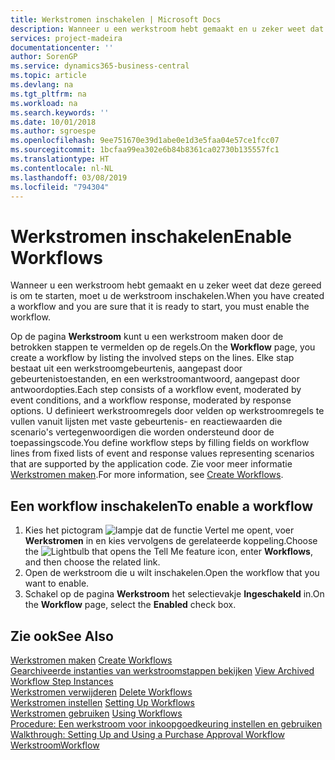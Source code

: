```yaml
---
title: Werkstromen inschakelen | Microsoft Docs
description: Wanneer u een werkstroom hebt gemaakt en u zeker weet dat deze gereed is om te starten, moet u de werkstroom inschakelen.
services: project-madeira
documentationcenter: ''
author: SorenGP
ms.service: dynamics365-business-central
ms.topic: article
ms.devlang: na
ms.tgt_pltfrm: na
ms.workload: na
ms.search.keywords: ''
ms.date: 10/01/2018
ms.author: sgroespe
ms.openlocfilehash: 9ee751670e39d1abe0e1d3e5faa04e57ce1fcc07
ms.sourcegitcommit: 1bcfaa99ea302e6b84b8361ca02730b135557fc1
ms.translationtype: HT
ms.contentlocale: nl-NL
ms.lasthandoff: 03/08/2019
ms.locfileid: "794304"
---
```

# <a name="enable-workflows"></a><span data-ttu-id="a477e-103">Werkstromen inschakelen</span><span class="sxs-lookup"><span data-stu-id="a477e-103">Enable Workflows</span></span>
<span data-ttu-id="a477e-104">Wanneer u een werkstroom hebt gemaakt en u zeker weet dat deze gereed is om te starten, moet u de werkstroom inschakelen.</span><span class="sxs-lookup"><span data-stu-id="a477e-104">When you have created a workflow and you are sure that it is ready to start, you must enable the workflow.</span></span>  

 <span data-ttu-id="a477e-105">Op de pagina **Werkstroom** kunt u een werkstroom maken door de betrokken stappen te vermelden op de regels.</span><span class="sxs-lookup"><span data-stu-id="a477e-105">On the **Workflow** page, you create a workflow by listing the involved steps on the lines.</span></span> <span data-ttu-id="a477e-106">Elke stap bestaat uit een werkstroomgebeurtenis, aangepast door gebeurtenistoestanden, en een werkstroomantwoord, aangepast door antwoordopties.</span><span class="sxs-lookup"><span data-stu-id="a477e-106">Each step consists of a workflow event, moderated by event conditions, and a workflow response, moderated by response options.</span></span> <span data-ttu-id="a477e-107">U definieert werkstroomregels door velden op werkstroomregels te vullen vanuit lijsten met vaste gebeurtenis- en reactiewaarden die scenario's vertegenwoordigen die worden ondersteund door de toepassingscode.</span><span class="sxs-lookup"><span data-stu-id="a477e-107">You define workflow steps by filling fields on workflow lines from fixed lists of event and response values representing scenarios that are supported by the application code.</span></span> <span data-ttu-id="a477e-108">Zie voor meer informatie [Werkstromen maken](across-how-to-create-workflows.md).</span><span class="sxs-lookup"><span data-stu-id="a477e-108">For more information, see [Create Workflows](across-how-to-create-workflows.md).</span></span>  

## <a name="to-enable-a-workflow"></a><span data-ttu-id="a477e-109">Een workflow inschakelen</span><span class="sxs-lookup"><span data-stu-id="a477e-109">To enable a workflow</span></span>  
1.  <span data-ttu-id="a477e-110">Kies het pictogram ![lampje dat de functie Vertel me opent](media/ui-search/search_small.png "Vertel me wat u wilt doen"), voer **Werkstromen** in en kies vervolgens de gerelateerde koppeling.</span><span class="sxs-lookup"><span data-stu-id="a477e-110">Choose the ![Lightbulb that opens the Tell Me feature](media/ui-search/search_small.png "Tell me what you want to do") icon, enter **Workflows**, and then choose the related link.</span></span>  
2.  <span data-ttu-id="a477e-111">Open de werkstroom die u wilt inschakelen.</span><span class="sxs-lookup"><span data-stu-id="a477e-111">Open the workflow that you want to enable.</span></span>  
3.  <span data-ttu-id="a477e-112">Schakel op de pagina **Werkstroom** het selectievakje **Ingeschakeld** in.</span><span class="sxs-lookup"><span data-stu-id="a477e-112">On the **Workflow** page, select the **Enabled** check box.</span></span>  

## <a name="see-also"></a><span data-ttu-id="a477e-113">Zie ook</span><span class="sxs-lookup"><span data-stu-id="a477e-113">See Also</span></span>  
 <span data-ttu-id="a477e-114">[Werkstromen maken](across-how-to-create-workflows.md) </span><span class="sxs-lookup"><span data-stu-id="a477e-114">[Create Workflows](across-how-to-create-workflows.md) </span></span>  
 <span data-ttu-id="a477e-115">[Gearchiveerde instanties van werkstroomstappen bekijken](across-how-to-view-archived-workflow-step-instances.md) </span><span class="sxs-lookup"><span data-stu-id="a477e-115">[View Archived Workflow Step Instances](across-how-to-view-archived-workflow-step-instances.md) </span></span>  
 <span data-ttu-id="a477e-116">[Werkstromen verwijderen](across-how-to-delete-workflows.md) </span><span class="sxs-lookup"><span data-stu-id="a477e-116">[Delete Workflows](across-how-to-delete-workflows.md) </span></span>  
 <span data-ttu-id="a477e-117">[Werkstromen instellen](across-set-up-workflows.md) </span><span class="sxs-lookup"><span data-stu-id="a477e-117">[Setting Up Workflows](across-set-up-workflows.md) </span></span>  
 <span data-ttu-id="a477e-118">[Werkstromen gebruiken](across-use-workflows.md) </span><span class="sxs-lookup"><span data-stu-id="a477e-118">[Using Workflows](across-use-workflows.md) </span></span>  
 <span data-ttu-id="a477e-119">[Procedure: Een werkstroom voor inkoopgoedkeuring instellen en gebruiken](walkthrough-setting-up-and-using-a-purchase-approval-workflow.md) </span><span class="sxs-lookup"><span data-stu-id="a477e-119">[Walkthrough: Setting Up and Using a Purchase Approval Workflow](walkthrough-setting-up-and-using-a-purchase-approval-workflow.md) </span></span>  
 [<span data-ttu-id="a477e-120">Werkstroom</span><span class="sxs-lookup"><span data-stu-id="a477e-120">Workflow</span></span>](across-workflow.md)   
